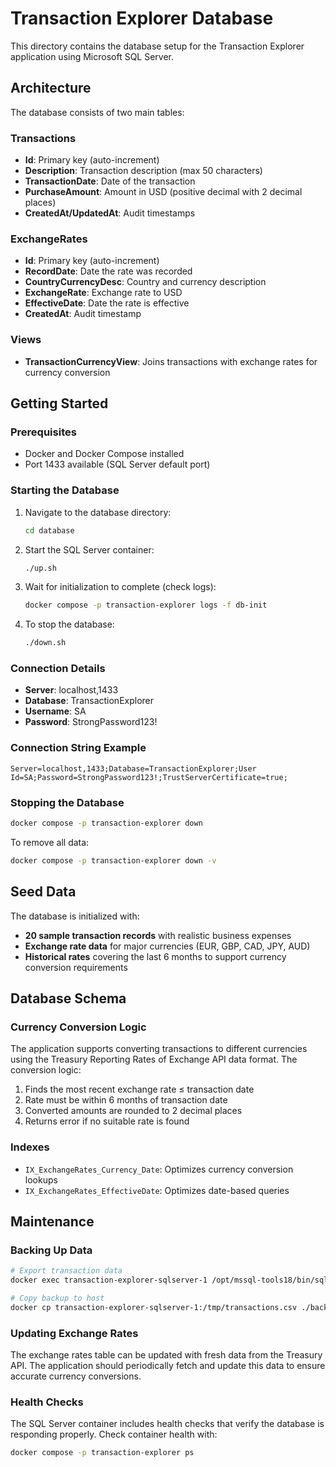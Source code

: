 # Transaction Explorer Database

This directory contains the database setup for the Transaction Explorer application using Microsoft SQL Server.

## Architecture

The database consists of two main tables:

### Transactions
- **Id**: Primary key (auto-increment)
- **Description**: Transaction description (max 50 characters)
- **TransactionDate**: Date of the transaction
- **PurchaseAmount**: Amount in USD (positive decimal with 2 decimal places)
- **CreatedAt/UpdatedAt**: Audit timestamps

### ExchangeRates
- **Id**: Primary key (auto-increment)
- **RecordDate**: Date the rate was recorded
- **CountryCurrencyDesc**: Country and currency description
- **ExchangeRate**: Exchange rate to USD
- **EffectiveDate**: Date the rate is effective
- **CreatedAt**: Audit timestamp

### Views
- **TransactionCurrencyView**: Joins transactions with exchange rates for currency conversion

## Getting Started

### Prerequisites
- Docker and Docker Compose installed
- Port 1433 available (SQL Server default port)

### Starting the Database

1. Navigate to the database directory:
   ```bash
   cd database
   ```

2. Start the SQL Server container:
   ```bash
   ./up.sh
   ```

3. Wait for initialization to complete (check logs):
   ```bash
   docker compose -p transaction-explorer logs -f db-init
   ```

4. To stop the database:
   ```bash
   ./down.sh
   ```

### Connection Details

- **Server**: localhost,1433
- **Database**: TransactionExplorer
- **Username**: SA
- **Password**: StrongPassword123!

### Connection String Example
```
Server=localhost,1433;Database=TransactionExplorer;User Id=SA;Password=StrongPassword123!;TrustServerCertificate=true;
```

### Stopping the Database

```bash
docker compose -p transaction-explorer down
```

To remove all data:
```bash
docker compose -p transaction-explorer down -v
```

## Seed Data

The database is initialized with:
- **20 sample transaction records** with realistic business expenses
- **Exchange rate data** for major currencies (EUR, GBP, CAD, JPY, AUD)
- **Historical rates** covering the last 6 months to support currency conversion requirements

## Database Schema

### Currency Conversion Logic

The application supports converting transactions to different currencies using the Treasury Reporting Rates of Exchange API data format. The conversion logic:

1. Finds the most recent exchange rate ≤ transaction date
2. Rate must be within 6 months of transaction date
3. Converted amounts are rounded to 2 decimal places
4. Returns error if no suitable rate is found

### Indexes

- `IX_ExchangeRates_Currency_Date`: Optimizes currency conversion lookups
- `IX_ExchangeRates_EffectiveDate`: Optimizes date-based queries

## Maintenance

### Backing Up Data

```bash
# Export transaction data
docker exec transaction-explorer-sqlserver-1 /opt/mssql-tools18/bin/sqlcmd -S localhost -U SA -P 'StrongPassword123!' -d TransactionExplorer -Q "SELECT * FROM Transactions" -o /tmp/transactions.csv -h-1 -s"," -W -C

# Copy backup to host
docker cp transaction-explorer-sqlserver-1:/tmp/transactions.csv ./backup/
```

### Updating Exchange Rates

The exchange rates table can be updated with fresh data from the Treasury API. The application should periodically fetch and update this data to ensure accurate currency conversions.

### Health Checks

The SQL Server container includes health checks that verify the database is responding properly. Check container health with:

```bash
docker compose -p transaction-explorer ps
```
